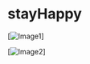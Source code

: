 # stayHappy


[![Image1](http://mo.j0e.io/image/161u1A2r1y3m?raw=true)]

[![Image2](http://mo.j0e.io/image/161u1A2r1y3m)]